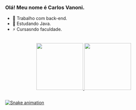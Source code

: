 ### Olá! Meu nome é Carlos Vanoni.

- 🔭 Trabalho com back-end.
- 🌱 Estudando Java.
- ⚡ Cursasndo faculdade.
##

<div align="center">
  <a href="https://github.com/Carlos-Vanoni">
  <img height="150em" src="https://github-readme-stats.vercel.app/api?username=Carlos-Vanoni&show_icons=true&theme=dark&include_all_commits=true&count_private=true"/>
  <img height="150em" src="https://github-readme-stats.vercel.app/api/top-langs/?username=Carlos-Vanoni&layout=compact&langs_count=7&theme=dark"/>
</div>
  
##
</div>

   ![Snake animation](https://github.com/rafaballerini/Carlos-Vanoni/blob/output/github-contribution-grid-snake.svg)
 
</div>
